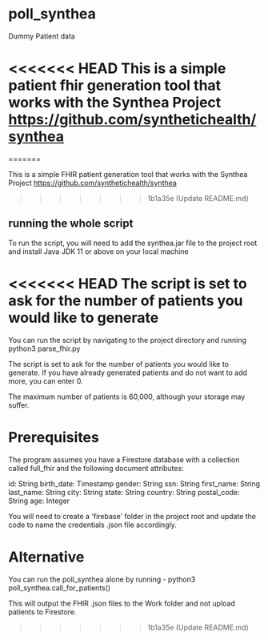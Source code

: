 # poll_synthea
Dummy Patient data 

<<<<<<< HEAD
This is a simple patient fhir generation tool that works with the Synthea Project https://github.com/synthetichealth/synthea
=======
=======

This is a simple FHIR patient generation tool that works with the Synthea Project https://github.com/synthetichealth/synthea
>>>>>>> 1b1a35e (Update README.md)

## running the whole script

To run the script, you will need to add the synthea.jar file to the project root and install Java JDK 11 or above on your local machine

<<<<<<< HEAD
The script is set to ask for the number of patients you would like to generate
=======
You can run the script by navigating to the project directory and running  python3 parse_fhir.py

The script is set to ask for the number of patients you would like to generate. If you have already generated patients and do not want to add more, you can enter 0.

The maximum number of patients is 60,000, although your storage may suffer.

# Prerequisites
The program assumes you have a Firestore database with a collection called full_fhir and the following document attributes:

id: String
birth_date: Timestamp
gender: String
ssn: String
first_name: String
last_name: String
city: String
state: String
country: String
postal_code: String
age: Integer

You will need to create a 'firebase' folder in the project root and update the code to name the credentials .json file accordingly.

# Alternative
You can run the poll_synthea alone by running - python3 poll_synthea.call_for_patients()

This will output the FHIR .json files to the Work folder and not upload patients to Firestore.

>>>>>>> 1b1a35e (Update README.md)
